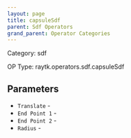 ```yaml
---
layout: page
title: capsuleSdf
parent: Sdf Operators
grand_parent: Operator Categories
---
```


Category: sdf

OP Type: raytk.operators.sdf.capsuleSdf

## Parameters

* `Translate` - 
* `End Point 1` - 
* `End Point 2` - 
* `Radius` -
